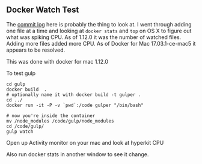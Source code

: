 Docker Watch Test
-----------------

The [commit log](https://github.com/slategroup/docker-watch-test/commits/master) here is probably the thing to look at. I went through adding one file at a time and looking at `docker stats` and `top` on OS X to figure out what was spiking CPU. As of 1.12.0 it was the number of watched files. Adding more files added more CPU. As of Docker for Mac 17.03.1-ce-mac5 it appears to be resolved.

This was done with docker for mac 1.12.0

To test gulp

```
cd gulp
docker build  .
# optionally name it with docker build -t gulper .
cd ../
docker run -it -P -v `pwd`:/code gulper "/bin/bash"

# now you're inside the container
mv /node_modules /code/gulp/node_modules
cd /code/gulp/
gulp watch
```

Open up Activity monitor on your mac and look at hyperkit CPU

Also run docker stats in another window to see it change.


